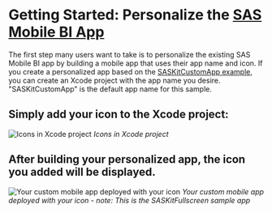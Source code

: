 # Getting Started: Personalize the [SAS Mobile BI App](https://itunes.apple.com/us/app/sas-mobile-bi/id511030524?mt=8)

The first step many users want to take is to personalize the existing SAS Mobile BI app by building a mobile app that uses their app name and icon. If you create a personalized app based on the [SASKitCustomApp example](https://github.com/sassoftware/sas-sdk-for-iOS-examples/tree/master/SASKitCustomApp), you can create an Xcode project with the app name you desire. "SASKitCustomApp" is the default app name for this sample.


## Simply add your icon to the Xcode project:

![Icons in Xcode project](https://raw.githubusercontent.com/sassoftware/sas-sdk-for-iOS-examples/master/docs/images/GS_P-icon.png)
*Icons in Xcode project*



## After building your personalized app, the icon you added will be displayed.

![Your custom mobile app deployed with your icon](https://raw.githubusercontent.com/sassoftware/sas-sdk-for-iOS-examples/master/docs/images/GS_P-app.png)
*Your custom mobile app deployed with your icon - note: This is the SASKitFullscreen sample app* 
